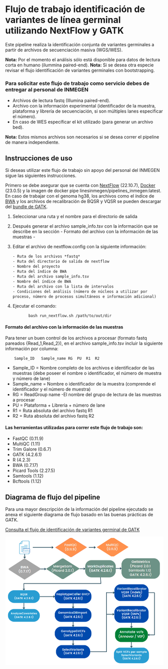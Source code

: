 # Flujo de trabajo identificación de variantes de línea germinal utilizando NextFlow y GATK

Este pipeline realiza la identificación conjunta de variantes germinales a partir de archivos de secuenciación masiva (WGS/WES).

**Nota:** Por el momento el análisis sólo está disponible para datos de lectura corta en humano (ilummina paired-end).
**Nota:** Si se desea otra especie revisar el flujo identificación de variantes germinales con bootstrapping.

### Para solicitar este flujo de trabajo como servicio debes de entregar al personal de INMEGEN 

- Archivos de lectura fastq (Illumina paired-end).
- Archivo con la información experimental (identificador de la muestra, plataforma y librería de secuenciación, si son múltiples lanes especificar el número).
- En caso de WES específicar el kit utilizado (para generar un archivo bed).

**Nota:** Estos mismos archivos son necesarios si se desea correr el pipeline de manera independiente.

## Instrucciones de uso 

Si deseas utilizar este flujo de trabajo sin apoyo del personal del INMEGEN sigue las siguientes instrucciones.

Primero se debe asegurar que se cuenta con [NextFlow](https://www.nextflow.io/docs/latest/index.html) (22.10.7), [Docker](https://docs.docker.com/) (23.0.5) y la imagen de docker pipe
linesinmegen/pipelines_inmegen:latest. En caso de trabajar con el genoma hg38, los archivos como el índice de [BWA](http://bio-bwa.sourceforge.net/) y los archivos de recalibración de BQSR y VQSR se pueden descargar del [bundle de GATK](https://console.cloud.google.com/storage/browser/genomics-public-data/resources/broad/hg38/v0;tab=objects?prefix=&forceOnObjectsSortingFiltering=false). 

 1. Seleccionar una ruta y el nombre para el directorio de salida
 2. Después generar el archivo sample_info.tsv con la información que se describe en la sección - Formato del archivo con la información de las muestras -
 3. Editar el archivo de nextflow.config con la siguiente información:

        - Ruta de los archivos *fastq*
        - Ruta del directorio de salida de nextflow
        - Nombre del proyecto 
        - Ruta del índice de BWA
        - Ruta del archivo sample_info.tsv
        - Nombre del índice de BWA
        - Ruta del archivo con la lista de intervalos
        - Condiciones del análisis (número de núcleos a utilizar por proceso, número de procesos simultáneos e información adicional)

  4. Ejecutar el comando: 

                bash run_nextflow.sh /path/to/out/dir

#### Formato del archivo con la información de las muestras

Para tener un buen control de los archivos a procesar (formato fastq pareados {Read_1,Read_2}), en el archivo sample_info.tsv incluir la siguiente información por columna:
 
		Sample_ID	Sample_name	RG	PU	R1	R2

 - Sample_ID   = Nombre completo de los archivos e identificador de las muestras (debe poseer el nombre o identificador, el número de muestra y número de lane)
 - Sample_name = Nombre o identificador de la muestra (comprende el identificador y el número de muestra)
 - RG          = ReadGroup name -El nombre del grupo de lectura de las muestras a procesar
 - PU          = Plataforma + Libreria + número de lane
 - R1          = Ruta absoluta del archivo fastq R1
 - R2          = Ruta absoluta del archivo fastq R2

#### Las herramientas utilizadas para correr este flujo de trabajo son:

 - FastQC (0.11.9)
 - MultiQC (1.11)
 - Trim Galore (0.6.7)
 - GATK (4.2.6.1)
 - R (4.2.3)
 - BWA (0.7.17)
 - Picard Tools (2.27.5)
 - Samtools (1.12)
 - Bcftools (1.12)

## Diagrama de flujo del pipeline 

Para una mayor descripción de la información del pipeline ejecutado se anexa el siguiente diagrama de flujo basado en las buenas prácticas de GATK.

[Consulta el flujo de identificación de variantes germinal de GATK](https://gatk.broadinstitute.org/hc/en-us/articles/360035535932-Germline-short-variant-discovery-SNPs-Indels-)

![Flujo identificación de variantes germinal](../flowcharts/flujo_VCG.PNG)
